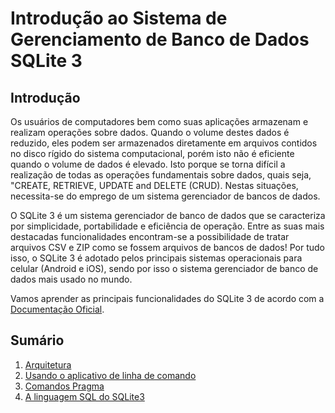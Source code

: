 # Introdução ao Sistema de Gerenciamento de Banco de Dados SQLite 3


## Introdução

Os usuários de computadores bem como suas aplicações armazenam e realizam
operações sobre dados.  Quando o volume destes dados é reduzido, eles podem ser
armazenados diretamente em arquivos contidos no disco rígido do sistema 
computacional, porém isto não é eficiente quando o volume de dados é elevado.
Isto porque se torna difícil a realização de todas as operações fundamentais 
sobre dados, quais seja, "CREATE, RETRIEVE, UPDATE and DELETE (CRUD).  Nestas
situações, necessita-se do emprego de um sistema gerenciador de bancos de dados.

O SQLite 3 é um sistema gerenciador de banco de dados que se caracteriza por
simplicidade, portabilidade e eficiência de operação.  Entre as suas mais
destacadas funcionalidades encontram-se a possibilidade de tratar arquivos CSV e 
ZIP como se fossem arquivos de bancos de dados! Por tudo isso, o SQLite 3
é adotado pelos principais sistemas operacionais para celular (Android e iOS),
sendo por isso o sistema gerenciador de banco de dados mais usado no mundo.

Vamos aprender as principais funcionalidades do SQLite 3 de acordo com a [Documentação Oficial](https://www.sqlite.org/docs.html).

## Sumário

1. [Arquitetura](arquitetura.md)
2. [Usando o aplicativo de linha de comando](usando.md)
3. [Comandos Pragma](pragma.md)
4. [A linguagem SQL do SQLite3](linguagemSQLite.md)
